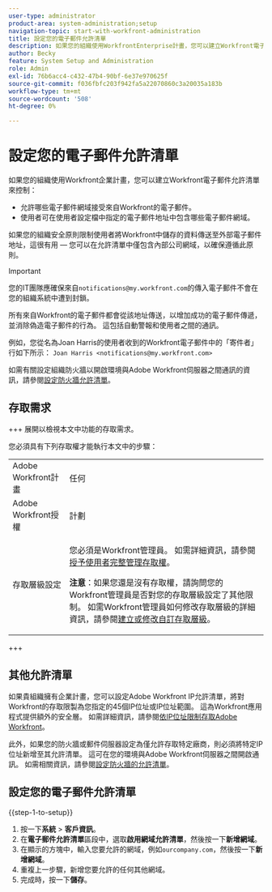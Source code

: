 ```yaml
---
user-type: administrator
product-area: system-administration;setup
navigation-topic: start-with-workfront-administration
title: 設定您的電子郵件允許清單
description: 如果您的組織使用WorkfrontEnterprise計畫，您可以建立Workfront電子郵件允許清單，以控制允許哪些電子郵件網域接受來自Workfront的電子郵件，以及哪些電子郵件網域可位於使用者在其使用者設定檔中指定的電子郵件地址中。 如果您的組織安全原則限制使用者將Workfront中儲存的資料傳送至外部電子郵件地址，這很有用 — 您可以在允許清單中僅包含內部公司網域，以確保遵循此原則。
author: Becky
feature: System Setup and Administration
role: Admin
exl-id: 76b6acc4-c432-47b4-90bf-6e37e970625f
source-git-commit: f036fbfc203f942fa5a22070860c3a20035a183b
workflow-type: tm+mt
source-wordcount: '508'
ht-degree: 0%

---
```


# 設定您的電子郵件允許清單

如果您的組織使用Workfront企業計畫，您可以建立Workfront電子郵件允許清單來控制：

* 允許哪些電子郵件網域接受來自Workfront的電子郵件。
* 使用者可在使用者設定檔中指定的電子郵件地址中包含哪些電子郵件網域。

如果您的組織安全原則限制使用者將Workfront中儲存的資料傳送至外部電子郵件地址，這很有用 — 您可以在允許清單中僅包含內部公司網域，以確保遵循此原則。

>[!IMPORTANT]
>
>您的IT團隊應確保來自`notifications@my.workfront.com`的傳入電子郵件不會在您的組織系統中遭到封鎖。
>
>所有來自Workfront的電子郵件都會從該地址傳送，以增加成功的電子郵件傳遞，並消除偽造電子郵件的行為。 這包括自動警報和使用者之間的通訊。
>
>例如，您從名為Joan Harris的使用者收到的Workfront電子郵件中的「寄件者」行如下所示：
>`Joan Harris <notifications@my.workfront.com>`

如需有關設定組織防火牆以開啟環境與Adobe Workfront伺服器之間通訊的資訊，請參閱[設定防火牆允許清單](../../administration-and-setup/get-started-wf-administration/configure-your-firewall.md)。

## 存取需求

+++ 展開以檢視本文中功能的存取需求。

您必須具有下列存取權才能執行本文中的步驟：

<table style="table-layout:auto"> 
 <col> 
 <col> 
 <tbody> 
  <tr> 
   <td role="rowheader">Adobe Workfront計畫</td> 
   <td>任何</td> 
  </tr> 
  <tr> 
   <td role="rowheader">Adobe Workfront授權</td> 
   <td>計劃</td> 
  </tr> 
  <tr> 
   <td role="rowheader">存取層級設定</td> 
   <td> <p>您必須是Workfront管理員。 如需詳細資訊，請參閱<a href="../../administration-and-setup/add-users/configure-and-grant-access/grant-a-user-full-administrative-access.md" class="MCXref xref">授予使用者完整管理存取權</a>。</p> <p><b>注意</b>：如果您還是沒有存取權，請詢問您的Workfront管理員是否對您的存取層級設定了其他限制。 如需Workfront管理員如何修改存取層級的詳細資訊，請參閱<a href="../../administration-and-setup/add-users/configure-and-grant-access/create-modify-access-levels.md" class="MCXref xref">建立或修改自訂存取層級</a>。</p> </td> 
  </tr> 
 </tbody> 
</table>

+++

## 其他允許清單

如果貴組織擁有企業計畫，您可以設定Adobe Workfront IP允許清單，將對Workfront的存取限製為您指定的45個IP位址或IP位址範圍。 這為Workfront應用程式提供額外的安全層。 如需詳細資訊，請參閱[依IP位址限制存取Adobe Workfront](../../administration-and-setup/manage-workfront/security/restrict-access-workfront-ip-address.md)。

此外，如果您的防火牆或郵件伺服器設定為僅允許存取特定廠商，則必須將特定IP位址新增至其允許清單。 這可在您的環境與Adobe Workfront伺服器之間開啟通訊。 如需相關資訊，請參閱[設定防火牆的允許清單](../../administration-and-setup/get-started-wf-administration/configure-your-firewall.md)。

## 設定您的電子郵件允許清單

{{step-1-to-setup}}

1. 按一下&#x200B;**系統** > **客戶資訊**。
1. 在&#x200B;**電子郵件允許清單**&#x200B;區段中，選取&#x200B;**啟用網域允許清單**，然後按一下&#x200B;**新增網域**。
1. 在顯示的方塊中，輸入您要允許的網域，例如`ourcompany.com`，然後按一下&#x200B;**新增網域**。
1. 重複上一步驟，新增您要允許的任何其他網域。
1. 完成時，按一下&#x200B;**儲存**。
